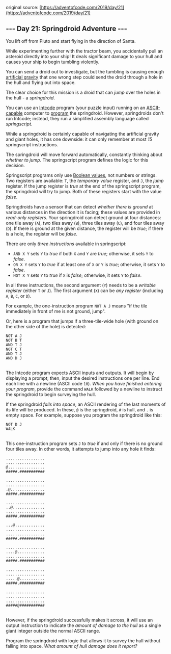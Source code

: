 original source: [https://adventofcode.com/2019/day/21](https://adventofcode.com/2019/day/21)
## --- Day 21: Springdroid Adventure ---
You lift off from Pluto and start flying in the direction of Santa.

While experimenting further with the tractor beam, you accidentally pull an asteroid directly into your ship!  It deals significant damage to your hull and causes your ship to begin tumbling violently.

You can send a droid out to investigate, but the tumbling is causing enough [artificial gravity](https://en.wikipedia.org/wiki/Artificial_gravity) that one wrong step could send the droid through a hole in the hull and flying out into space.

The clear choice for this mission is a droid that can <em>jump</em> over the holes in the hull - a <em>springdroid</em>.

You can use an [Intcode](9) program (your puzzle input) running on an [ASCII-capable](17) computer to [program](https://en.wikipedia.org/wiki/Programmable_read-only_memory) the springdroid. However, springdroids don't run Intcode; instead, they run a simplified assembly language called <em>springscript</em>.

While a springdroid is certainly capable of navigating the artificial gravity and giant holes, it has one downside: it can only remember at most <em>15</em> springscript instructions.

The springdroid will move forward automatically, constantly thinking about <em>whether to jump</em>.  The springscript program defines the logic for this decision.

Springscript programs only use [Boolean values](https://en.wikipedia.org/wiki/Boolean_data_type), not numbers or strings.  Two registers are available: <code>T</code>, the <em>temporary value</em> register, and <code>J</code>, the <em>jump</em> register.  If the jump register is <em>true</em> at the end of the springscript program, the springdroid will try to jump. Both of these registers start with the value <em>false</em>.

Springdroids have a sensor that can detect <em>whether there is ground</em> at various distances in the direction it is facing; these values are provided in <em>read-only registers</em>.  Your springdroid can detect ground at four distances: one tile away (<code>A</code>), two tiles away (<code>B</code>), three tiles away (<code>C</code>), and four tiles away (<code>D</code>). If there is ground at the given distance, the register will be <em>true</em>; if there is a hole, the register will be <em>false</em>.

There are only <em>three instructions</em> available in springscript:


 - <code>AND X Y</code> sets <code>Y</code> to <em>true</em> if both <code>X</code> and <code>Y</code> are <em>true</em>; otherwise, it sets <code>Y</code> to <em>false</em>.
 - <code>OR X Y</code> sets <code>Y</code> to <em>true</em> if at least one of <code>X</code> or <code>Y</code> is <em>true</em>; otherwise, it sets <code>Y</code> to <em>false</em>.
 - <code>NOT X Y</code> sets <code>Y</code> to <em>true</em> if <code>X</code> is <em>false</em>; otherwise, it sets <code>Y</code> to <em>false</em>.

In all three instructions, the second argument (<code>Y</code>) needs to be a <em>writable register</em> (either <code>T</code> or <code>J</code>). The first argument (<code>X</code>) can be <em>any register</em> (including <code>A</code>, <code>B</code>, <code>C</code>, or <code>D</code>).

For example, the one-instruction program <code>NOT A J</code> means "if the tile immediately in front of me is not ground, jump".

Or, here is a program that jumps if a three-tile-wide hole (with ground on the other side of the hole) is detected:

<pre>
<code>NOT A J
NOT B T
AND T J
NOT C T
AND T J
AND D J
</code>
</pre>

The Intcode program expects ASCII inputs and outputs.  It will begin by displaying a prompt; then, input the desired instructions one per line. End each line with a newline (ASCII code <code>10</code>). <em>When you have finished entering your program</em>, provide the command <code>WALK</code> followed by a newline to instruct the springdroid to begin surveying the hull.

If the springdroid <em>falls into space</em>, an ASCII rendering of the last moments of its life will be produced.  In these, <code>@</code> is the springdroid, <code>#</code> is hull, and <code>.</code> is empty space.  For example, suppose you program the springdroid like this:

<pre>
<code>NOT D J
WALK
</code>
</pre>

This one-instruction program sets <code>J</code> to <em>true</em> if and only if there is no ground four tiles away.  In other words, it attempts to jump into any hole it finds:

<pre>
<code>.................
.................
<em>@</em>................
#####.###########

.................
.................
.<em>@</em>...............
#####.###########

.................
..<em>@</em>..............
.................
#####.###########

...<em>@</em>.............
.................
.................
#####.###########

.................
....<em>@</em>............
.................
#####.###########

.................
.................
.....<em>@</em>...........
#####.###########

.................
.................
.................
#####<em>@</em>###########
</code>
</pre>

However, if the springdroid successfully makes it across, it will use an output instruction to indicate the <em>amount of damage to the hull</em> as a single giant integer outside the normal ASCII range.

Program the springdroid with logic that allows it to survey the hull without falling into space.  <em>What amount of hull damage does it report?</em>


